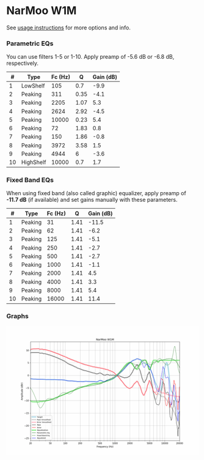 # NarMoo W1M
See [usage instructions](https://github.com/jaakkopasanen/AutoEq#usage) for more options and info.

### Parametric EQs
You can use filters 1-5 or 1-10. Apply preamp of -5.6 dB or -6.8 dB, respectively.

|   # | Type      |   Fc (Hz) |    Q |   Gain (dB) |
|-----|-----------|-----------|------|-------------|
|   1 | LowShelf  |       105 | 0.7  |        -9.9 |
|   2 | Peaking   |       311 | 0.35 |        -4.1 |
|   3 | Peaking   |      2205 | 1.07 |         5.3 |
|   4 | Peaking   |      2624 | 2.92 |        -4.5 |
|   5 | Peaking   |     10000 | 0.23 |         5.4 |
|   6 | Peaking   |        72 | 1.83 |         0.8 |
|   7 | Peaking   |       150 | 1.86 |        -0.8 |
|   8 | Peaking   |      3972 | 3.58 |         1.5 |
|   9 | Peaking   |      4944 | 6    |        -3.6 |
|  10 | HighShelf |     10000 | 0.7  |         1.7 |

### Fixed Band EQs
When using fixed band (also called graphic) equalizer, apply preamp of **-11.7 dB** (if available) and set gains manually with these parameters.

|   # | Type    |   Fc (Hz) |    Q |   Gain (dB) |
|-----|---------|-----------|------|-------------|
|   1 | Peaking |        31 | 1.41 |       -11.5 |
|   2 | Peaking |        62 | 1.41 |        -6.2 |
|   3 | Peaking |       125 | 1.41 |        -5.1 |
|   4 | Peaking |       250 | 1.41 |        -2.7 |
|   5 | Peaking |       500 | 1.41 |        -2.7 |
|   6 | Peaking |      1000 | 1.41 |        -1.1 |
|   7 | Peaking |      2000 | 1.41 |         4.5 |
|   8 | Peaking |      4000 | 1.41 |         3.3 |
|   9 | Peaking |      8000 | 1.41 |         5.4 |
|  10 | Peaking |     16000 | 1.41 |        11.4 |

### Graphs
![](./NarMoo%20W1M.png)

